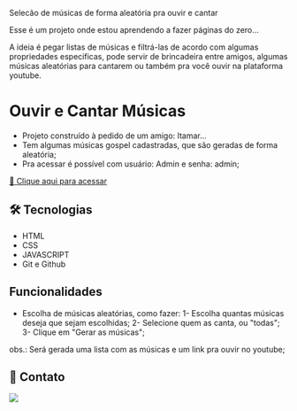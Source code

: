 Selecão de músicas de forma aleatória pra ouvir e cantar

Esse é um projeto onde estou aprendendo a fazer páginas do zero...

A ideia é pegar listas de músicas e filtrá-las de acordo com algumas propriedades especificas, pode servir de brincadeira entre amigos, algumas músicas aleatórias para cantarem ou também pra você ouvir na plataforma youtube.


# Ouvir e Cantar Músicas 

- Projeto construído à pedido de um amigo: Itamar...
- Tem algumas músicas gospel cadastradas, que são geradas de forma aleatória;
- Pra acessar é possível com usuário: Admin e senha: admin;


[🔗 Clique aqui para acessar](https://wevessonmadson.github.io/ouvirecantarmusicas/)


## 🛠 Tecnologias

- HTML
- CSS
- JAVASCRIPT
- Git e Github

## Funcionalidades

- Escolha de músicas aleatórias, como fazer:
1- Escolha quantas músicas deseja que sejam escolhidas;
2- Selecione quem as canta, ou "todas";
3- Clique em "Gerar as músicas";

obs.: Será gerada uma lista com as músicas e um link pra ouvir no youtube;

## 💛 Contato

<a href="https://www.linkedin.com/in/wevesson-madson-9a5a4615a/"><img src="https://img.shields.io/badge/LinkedIn-0077B5?style=for-the-badge&logo=linkedin&logoColor=white" /></a>
